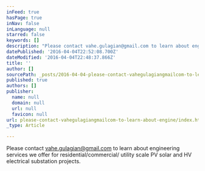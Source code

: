 ```yaml
---
inFeed: true
hasPage: true
inNav: false
inLanguage: null
starred: false
keywords: []
description: "Please contact vahe.gulagian@gmail.com to learn about engineering services we offer for \_residential/commercial/ utility scale PV solar and HV electrical substation projects.\_"
datePublished: '2016-04-04T22:52:08.700Z'
dateModified: '2016-04-04T22:48:37.866Z'
title: ''
author: []
sourcePath: _posts/2016-04-04-please-contact-vahegulagiangmailcom-to-learn-about-engine.md
published: true
authors: []
publisher:
  name: null
  domain: null
  url: null
  favicon: null
url: please-contact-vahegulagiangmailcom-to-learn-about-engine/index.html
_type: Article

---
```

Please contact vahe.gulagian@gmail.com to learn about engineering services we offer for  residential/commercial/ utility scale PV solar and HV electrical substation projects.